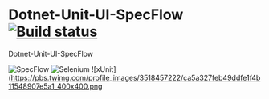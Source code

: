 # Dotnet-Unit-UI-SpecFlow [![Build status](https://lachgar.visualstudio.com/Dotnet-Unit-UI-SpecFlow/_apis/build/status/Dotnet-Unit-UI-SpecFlow-ASP.NET%20Core-CI)](https://lachgar.visualstudio.com/Dotnet-Unit-UI-SpecFlow/_build/latest?definitionId=9)

Dotnet-Unit-UI-SpecFlow

![SpecFlow](https://jfiaffe.files.wordpress.com/2015/07/specflow-logo.png)
![Selenium](https://flood.io/wp-content/uploads/2015/05/selenium-logo-DB9103D7CF-seeklogo.com_.png)
![xUnit](https://pbs.twimg.com/profile_images/3518457222/ca5a327feb49ddfe1f4b11548907e5a1_400x400.png
